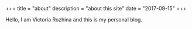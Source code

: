 +++
title = "about"
description = "about this site"
date = "2017-09-15"
+++

Hello, I am  Victoria Rozhina and this is my personal blog.
